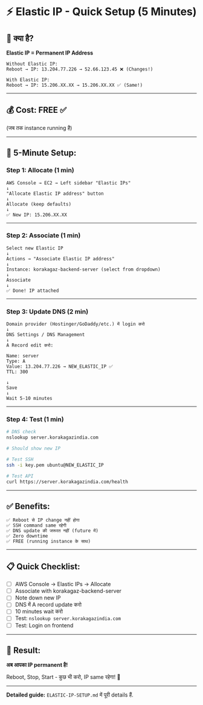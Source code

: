 # ⚡ Elastic IP - Quick Setup (5 Minutes)

## 🎯 क्या है?

**Elastic IP = Permanent IP Address**

```
Without Elastic IP:
Reboot → IP: 13.204.77.226 → 52.66.123.45 ❌ (Changes!)

With Elastic IP:
Reboot → IP: 15.206.XX.XX → 15.206.XX.XX ✅ (Same!)
```

---

## 💰 Cost: FREE ✅

(जब तक instance running है)

---

## 🚀 5-Minute Setup:

### **Step 1: Allocate (1 min)**

```
AWS Console → EC2 → Left sidebar "Elastic IPs"
↓
"Allocate Elastic IP address" button
↓
Allocate (keep defaults)
↓
✅ New IP: 15.206.XX.XX
```

---

### **Step 2: Associate (1 min)**

```
Select new Elastic IP
↓
Actions → "Associate Elastic IP address"
↓
Instance: korakagaz-backend-server (select from dropdown)
↓
Associate
↓
✅ Done! IP attached
```

---

### **Step 3: Update DNS (2 min)**

```
Domain provider (Hostinger/GoDaddy/etc.) में login करो
↓
DNS Settings / DNS Management
↓
A Record edit करो:

Name: server
Type: A
Value: 13.204.77.226 → NEW_ELASTIC_IP ✅
TTL: 300

↓
Save
↓
Wait 5-10 minutes
```

---

### **Step 4: Test (1 min)**

```bash
# DNS check
nslookup server.korakagazindia.com

# Should show new IP

# Test SSH
ssh -i key.pem ubuntu@NEW_ELASTIC_IP

# Test API
curl https://server.korakagazindia.com/health
```

---

## ✅ Benefits:

```
✅ Reboot से IP change नहीं होगा
✅ SSH command same रहेगी
✅ DNS update की जरूरत नहीं (future में)
✅ Zero downtime
✅ FREE (running instance के साथ)
```

---

## 📋 Quick Checklist:

- [ ] AWS Console → Elastic IPs → Allocate
- [ ] Associate with korakagaz-backend-server
- [ ] Note down new IP
- [ ] DNS में A record update करो
- [ ] 10 minutes wait करो
- [ ] Test: `nslookup server.korakagazindia.com`
- [ ] Test: Login on frontend

---

## 🎯 Result:

**अब आपका IP permanent है!**

Reboot, Stop, Start - कुछ भी करो, IP same रहेगा! 🚀

---

**Detailed guide:** `ELASTIC-IP-SETUP.md` में पूरी details हैं.


